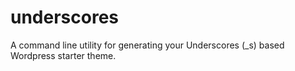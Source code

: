 underscores
===========

A command line utility for generating your Underscores (_s) based Wordpress starter theme.
